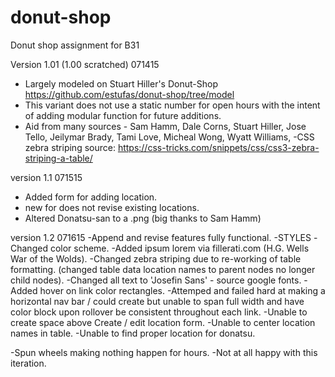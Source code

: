 # donut-shop
Donut shop assignment for B31

Version 1.01 (1.00 scratched) 071415
 - Largely modeled on Stuart Hiller's Donut-Shop
    https://github.com/estufas/donut-shop/tree/model
 - This variant does not use a static number for open hours with the intent of adding modular function for future additions.
 - Aid from many sources - Sam Hamm, Dale Corns, Stuart Hiller, Jose Tello, Jeilymar Brady, Tami Love, Micheal Wong, Wyatt Williams,
 -CSS zebra striping source: https://css-tricks.com/snippets/css/css3-zebra-striping-a-table/

version 1.1 071515
  - Added form for adding location.
  - new for does not revise existing locations.
  - Altered Donatsu-san to a .png (big thanks to Sam Hamm)

version 1.2 071615
  -Append and revise features fully functional.
  -STYLES
  -Changed color scheme.
  -Added ipsum lorem via fillerati.com (H.G. Wells War of the Wolds).
  -Changed zebra striping due to re-working of table formatting. (changed table data location names to parent nodes no longer child nodes).
  -Changed all text to 'Josefin Sans' - source google fonts.
  -Added hover on link color rectangles.
  -Attemped and failed hard at making a horizontal nav bar / could create but unable to span full width and have color block upon rollover be consistent throughout each link.
  -Unable to create space above Create / edit location form.
  -Unable to center location names in table.
  -Unable to find proper location for donatsu.

  -Spun wheels making nothing happen for hours.
  -Not at all happy with this iteration.
